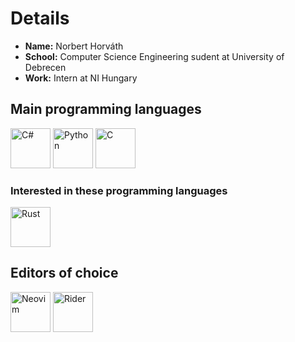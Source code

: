 # Details
- **Name:** Norbert Horváth
- **School:** Computer Science Engineering sudent at University of Debrecen
- **Work:** Intern at NI Hungary

## Main programming languages

<p align="left">
    <img alt="C#" src="https://upload.wikimedia.org/wikipedia/commons/thumb/b/bd/Logo_C_sharp.svg/1200px-Logo_C_sharp.svg.png" width="64px" />
    <img alt="Python" src="https://cdn4.iconfinder.com/data/icons/logos-and-brands/512/267_Python_logo-512.png" width="64px" />
    <img alt="C" src="https://upload.wikimedia.org/wikipedia/commons/1/19/C_Logo.png" width="64px" />
</p>

### Interested in these programming languages

<p align="left">
    <img alt="Rust" src="https://www.freecodecamp.org/news/content/images/2021/01/rust-mascot.png" width="64px" />
</p>

## Editors of choice

<p align="left">
    <img alt="Neovim" src="https://upload.wikimedia.org/wikipedia/commons/thumb/3/3a/Neovim-mark.svg/1680px-Neovim-mark.svg.png" width="64px" />
    <img alt="Rider" src="https://upload.wikimedia.org/wikipedia/commons/thumb/6/6e/JetBrains_Rider_Icon.svg/1200px-JetBrains_Rider_Icon.svg.png" width="64px" />
</p>
